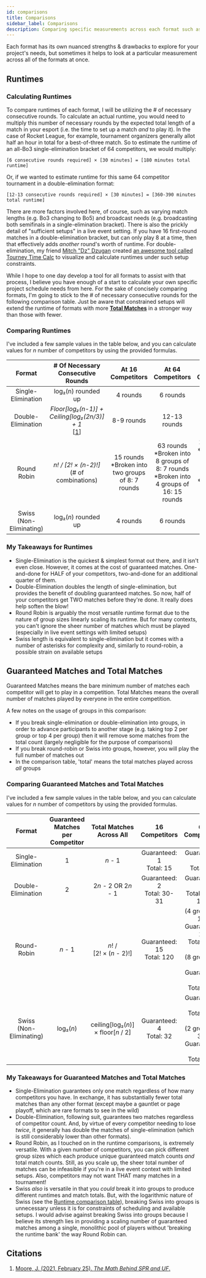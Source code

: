 ```yaml
---
id: comparisons
title: Comparisons
sidebar_label: Comparisons
description: Comparing specific measurements across each format such as runtime
---
```


Each format has its own nuanced strengths & drawbacks to explore for your project's needs, but sometimes it helps to look at a particular measurement across all of the formats at once.

## Runtimes

### Calculating Runtimes

To compare runtimes of each format, I will be utilizing the # of necessary consecutive rounds.
To calculate an actual runtime, you would need to multiply this number of necessary rounds by the expected total length of a match in your esport (i.e. the time to set up a match *and* to play it).
In the case of Rocket League, for example, tournament organizers generally allot half an hour in total for a best-of-three match.
So to estimate the runtime of an all-Bo3 single-elimination bracket of 64 competitors, we would multiply:

`[6 consecutive rounds required] × [30 minutes] = [180 minutes total runtime]`

Or, if we wanted to estimate runtime for this same 64 competitor tournament in a double-elimination format:

`[12-13 consecutive rounds required] × [30 minutes] = [360-390 minutes total runtime]`

There are more factors involved here, of course, such as varying match lengths (e.g. Bo3 changing to Bo5) and broadcast needs (e.g. broadcasting both semifinals in a single-elimination bracket).
There is also the prickly detail of "sufficient setups" in a live event setting.
If you have 16 first-round matches in a double-elimination bracket, but can only play 8 at a time, then that effectively adds *another* round's worth of runtime.
For double-elimination, my friend [Mitch "Dz" Dzugan](https://github.com/mitchdzugan/) created [an awesome tool called Tourney Time Calc](https://calc-tourney-time.herokuapp.com/) to visualize and calculate runtimes under such setup constraints.

While I hope to one day develop a tool for all formats to assist with that process, I believe you have enough of a start to calculate your own specific project schedule needs from here.
For the sake of concisely comparing formats, I'm going to stick to the # of necessary consecutive rounds for the following comparison table.
Just be aware that constrained setups will extend the runtime of formats with more [**Total Matches**](#comparing-guaranteed-matches-and-total-matches) in a stronger way than those with fewer.

### Comparing Runtimes

I've included a few sample values in the table below, and you can calculate values for *n* number of competitors by using the provided formulas.

| Format                  | # Of Necessary Consecutive Rounds | At 16 Competitors    | At 64 Competitors   | At 256 Competitors |
|:------------------------:|:-----:|:---------:|:------------------:| :----: |
| Single-Elimination      | log₂(n) rounded up    | 4 rounds     | 6 rounds      | 8 rounds  |
| Double-Elimination      | *Floor[log₂(n-1)] + Ceiling[log₂(2n/3)] + 1* <br />[[1](#citations)]   | 8-9 rounds    | 12-13 rounds   | 16-17 rounds  |
| Round Robin             | *n! / [2! × (n-2)!]* <br /> (# of combinations)     | 15 rounds   <br />\*Broken into two groups of 8: 7 rounds  | 63 rounds  <br />\*Broken into 8 groups of 8: 7 rounds  <br />\*Broken into 4 groups of 16: 15 rounds  | 255 rounds  <br />\*Broken into 16 groups of 16: 15 rounds  <br />\*Broken into 32 groups of 8: 7 rounds  |
| Swiss (Non-Eliminating) | log₂(*n*) rounded up  | 4 rounds        | 6 rounds        | 8 rounds  |

### My Takeaways for Runtimes

* Single-Elimination is the quickest & simplest format out there, and it isn't even close.
  However, it comes at the cost of guaranteed matches.
  One-and-done for HALF of your competitors, two-and-done for an additional quarter of them.
* Double-Elimination doubles the length of single-elimination, but provides the benefit of doubling guaranteed matches.
  So now, half of your competitors get TWO matches before they're done.
  It really does help soften the blow!
* Round Robin is arguably the most versatile runtime format due to the nature of group sizes linearly scaling its runtime.
  But for many contexts, you can't ignore the sheer number of matches which must be played (especially in live event settings with limited setups)
* Swiss length is equivalent to single-elimination but it comes with a number of asterisks for complexity and, similarly to round-robin, a possible strain on available setups

## Guaranteed Matches and Total Matches

Guaranteed Matches means the bare minimum number of matches each competitor will get to play in a competition.
Total Matches means the overall number of matches played by everyone in the entire competition.

A few notes on the usage of groups in this comparison:

* If you break single-elimination or double-elimination into groups, in order to advance participants to another stage (e.g. taking top 2 per group or top 4 per group)
  then it will remove some matches from the total count (largely negligible for the purpose of comparisons)
* If you break round-robin or Swiss into groups, however, you will play the full number of matches out
* In the comparison table, 'total' means the total matches played across *all* groups

### Comparing Guaranteed Matches and Total Matches

I've included a few sample values in the table below, and you can calculate values for *n* number of competitors by using the provided formulas.

| Format | Guaranteed Matches <br /> per Competitor | Total Matches <br /> Across All | 16 Competitors | 64 Competitors | 256 Competitors |
|:---:|:---:|:---:|:---:|:---:|:---:|
| Single-Elimination | 1 | *n* - 1 | Guaranteed: 1 <br />Total: 15 | Guaranteed: 1 <br />Total: 63 | Guaranteed: 1 <br />Total: 255 |
| Double-Elimination | 2 | 2*n* - 2 OR 2*n* - 1 | Guaranteed: 2 <br />Total: 30-31 | Guaranteed: 2 <br />Total: 126-127 | Guaranteed: 2 <br />Total: 510-511 |
| Round-Robin | *n* - 1 | *n*! / <br />[2! × (*n* - 2)!] | Guaranteed: 15 <br />Total: 120 | (4 groups of 16) <br />Guaranteed: 15 <br />Total: 480 <br /> <br />(8 groups of 8) <br />Guaranteed: 7 <br />Total: 224 | (16 groups of 16) <br />Guaranteed: 15 <br />Total: 1920 <br /> <br />(32 groups of 8) <br />Guaranteed: 7 <br />Total: 896 |
| Swiss (Non-Eliminating) | log₂(*n*) | ceiling[log₂(*n*)] <br />× floor[*n* / 2] | Guaranteed: 4 <br />Total: 32 | Guaranteed: 6 <br />Total: 192<br /><br />(2 groups of 32) <br />Guaranteed: 5 <br />Total: 160  | Guaranteed: 8 <br />Total: 1024 <br /><br />(2 groups of 128) <br />Guaranteed: 6 <br />Total: 896  |

### My Takeaways for Guaranteed Matches and Total Matches

* Single-Elimination guarantees only one match regardless of how many competitors you have.
  In exchange, it has substantially fewer total matches than any other format (except maybe a gauntlet or page playoff, which are rare formats to see in the wild)
* Double-Elimination, following suit, guarantees two matches regardless of competitor count.
  And, by virtue of every competitor needing to lose *twice*, it generally has double the matches of single-elimination (which is still considerably lower than other formats).
* Round Robin, as I touched on in the runtime comparisons, is extremely versatile.
  With a given number of competitors, you can pick different group sizes which each produce unique guaranteed match counts *and* total match counts.
  Still, as you scale up, the sheer total number of matches can be infeasible if you're in a live event context with limited setups.
  Also, competitors may not want THAT many matches in a tournament!
* Swiss *also* is versatile in that you *could* break it into groups to produce different runtimes and match totals.
  But, with the logarithmic nature of Swiss (see the [Runtime comparison table](comparisons#comparing-runtimes)), breaking Swiss into groups is unnecessary unless it is for constraints of scheduling and available setups.
  I would advise against breaking Swiss into groups because I believe its strength lies in providing a scaling number of guaranteed matches among a single, monolithic pool of players without 'breaking the runtime bank' the way Round Robin can.

## Citations

1. [Moore, J. (2021, February 25). *The Math Behind SPR and UF*.](https://www.pgstats.com/articles/spr-uf-extra-mathematical-details)
